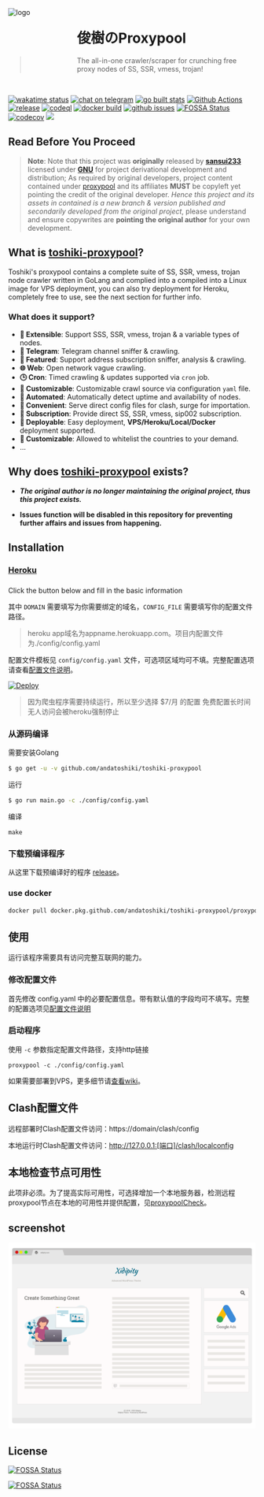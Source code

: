 <img src="https://www.unpkg.com/@andatoshiki/toshiki-proxypool-ui@0.0.13/assets/img/toshiki-proxypool-logo@v0.0.13.png" alt="logo" width="140" height="140" align="left" />

<h1>俊樹のProxypool</h1>

> The all-in-one crawler/scraper for crunching free proxy nodes of SS, SSR, vmess, trojan!

<!--
<p align="center">
    <a >simple and fast</a>
    <br />
    <a href="#"><strong>Explore the docs »</strong></a>
    <br />
    <br />
    <a>English</a>
    ·
    <a href="/README.zh-cn.md">简体中文</a>
  </p>

</div>

> The all-in-one crawler/scraper for crunching free proxy nodes of SS, SSR, vmess, trojan!
<!--Automatically crawl SS, SSR, vmess, trojan node info from web, Telegram Channels, and localize/integrate into a web panel for convenient usages.-->

<!-- add translation here later on with href links for easier access -->

<br />

<!-- badges starts -->
[![wakatime status](https://wakatime.com/badge/user/0fcd442a-865e-46f3-a0dd-ed1aa418da6b/project/9e775601-9ce8-4982-a1b8-ac352cf49df8.svg)](https://wakatime.com/badge/user/0fcd442a-865e-46f3-a0dd-ed1aa418da6b/project/9e775601-9ce8-4982-a1b8-ac352cf49df8)
[![chat on telegram](https://img.shields.io/badge/Telegram-@andatoshiki-green?style=flat&logo=telegram)](https://t.me/awesomeandatoshiki)
[![go built stats](https://img.shields.io/github/workflow/status/andatoshiki/toshiki-proxypool/Go?style=flat)](https://github.com/andatoshiki/toshiki-proxypool/actions)
[![Github Actions](https://goreportcard.com/badge/github.com/andatoshiki/toshiki-proxypool)](https://goreportcard.com/report/github.com/andatoshiki/toshiki-proxypool)
[![release](https://img.shields.io/github/release/andatoshiki/toshiki-proxypool/all.svg?style=flat)](https://github.com/andatoshiki/toshiki-proxypool/releases)
[![codeql](https://github.com/andatoshiki/toshiki-proxypool/actions/workflows/codeql-analysis.yml/badge.svg)](https://github.com/andatoshiki/toshiki-proxypool/actions/workflows/codeql-analysis.yml)
[![docker build](https://github.com/andatoshiki/toshiki-proxypool/actions/workflows/docker.yml/badge.svg)](https://github.com/andatoshiki/toshiki-proxypool/actions/workflows/docker.yml)
[![github issues](https://img.shields.io/github/issues/andatoshiki/toshiki-proxypool?label=issues&logo=github)](https://github.com/andatoshiki/toshiki-proxypool/issues)
[![FOSSA Status](https://app.fossa.com/api/projects/git%2Bgithub.com%2Fandatoshiki%2Ftoshiki-proxypool.svg?type=small)](https://app.fossa.com/projects/git%2Bgithub.com%2Fandatoshiki%2Ftoshiki-proxypool?ref=badge_small)
[![codecov](https://codecov.io/gh/andatoshiki/toshiki-proxypool/branch/master/graph/badge.svg?token=X9A19Q2HXS)](https://codecov.io/gh/andatoshiki/toshiki-proxypool)
[![](https://data.jsdelivr.com/v1/package/gh/andatoshiki/toshiki-proxypool-ui/badge)](https://www.jsdelivr.com/package/gh/andatoshiki/toshiki-proxypool-ui)
<!-- badges ends -->

<!-- 这里需要添加目录 -->
## Read Before You Proceed

>**Note**: Note that this project was **originally** released by **[sansui233](https://github.com/Sansui233/proxypool)** licensed under **[GNU](https://www.gnu.org/licenses/licenses.en.html)** for project derivational development and distribution; As required by original developers, project content contained under [proxypool](https://github.com/Sansui233/proxypool) and its affiliates **MUST** be copyleft yet pointing the credit of the original developer. *Hence this project and its assets in contained is a new branch & version published and secondarily developed from the original project*, please understand and ensure copywrites are **pointing the original author** for your own development.

## What is [toshiki-proxypool](https://github.com/andatoshiki/toshiki-proxypool/)?

Toshiki's proxypool contains a complete suite of SS, SSR, vmess, trojan node crawler written in GoLang and complied into a compiled into a Linux image for VPS deployment, you can also try deployment for Heroku, completely free to use, see the next section for further info.

### What does it support?

- **🧩 Extensible**: Support SSS, SSR, vmess, trojan & a variable types of nodes.
- **💬 Telegram**: Telegram channel sniffer & crawling.
- **🎲 Featured**: Support address subscription sniffer, analysis & crawling.
- **🌐 Web**: Open network vague crawling.
- **🕒 Cron**: Timed crawling & updates supported via `cron` job.
- **🎨 Customizable**: Customizable crawl source via configuration `yaml` file.
- **🎀 Automated**: Automatically detect uptime and availability of nodes.
- **🎯 Convenient**: Serve direct config files for clash, surge for importation.
- **🔮 Subscription**: Provide direct SS, SSR, vmess, sip002 subscription.
- **🎠 Deployable**: Easy deployment, **VPS/Heroku/Local/Docker** deployment supported.
- **🍔 Customizable**: Allowed to whitelist the countries to your demand.
- ...

## Why does [toshiki-proxypool](https://github.com/andatoshiki/toshiki-proxypool/) exists?

- ***The original author is no longer maintaining the original project, thus this project exists.***

- **Issues function will be disabled in this repository for preventing further affairs and issues from happening.**

## Installation

### [Heroku](https://www.heroku.com/)

### 

Click the button below and fill in the basic information


其中 `DOMAIN` 需要填写为你需要绑定的域名，`CONFIG_FILE` 需要填写你的配置文件路径。
<!-- 机翻建议
Where `DOMAIN` needs to be filled in as the domain name you need to bind, and `CONFIG_FILE` needs to be filled in as the path to your configuration file.
 -->

> heroku app域名为appname.herokuapp.com。项目内配置文件为./config/config.yaml
<!-- 机翻建议
The heroku app domain name is appname.herokuapp.com and the project configuration file is . /config/config.yaml
 -->

配置文件模板见 `config/config.yaml` 文件，可选项区域均可不填。完整配置选项请查看[配置文件说明](https://github.com/andatoshiki/toshiki-proxypool/wiki/%E9%85%8D%E7%BD%AE%E6%96%87%E4%BB%B6%E8%AF%B4%E6%98%8E)。
<!-- 机翻建议
The configuration file template can be found in the `config/config.yaml` file, and the optional fields can be left unfilled. For complete configuration options, see [configuration file description].
 -->


[![Deploy](https://www.herokucdn.com/deploy/button.svg)](https://heroku.com/deploy)

> 因为爬虫程序需要持续运行，所以至少选择 $7/月 的配置
> 免费配置长时间无人访问会被heroku强制停止
<!-- 机翻建议
Because the crawler needs to run continuously, choose at least the $7/month configuration 
The free configuration will be forced to stop by heroku if no one accesses it for a long time
 -->


### 从源码编译

需要安装Golang 

```sh
$ go get -u -v github.com/andatoshiki/toshiki-proxypool
```

运行

```sh
$ go run main.go -c ./config/config.yaml
```

编译

```
make
```

### 下载预编译程序

从这里下载预编译好的程序 [release](https://github.com/andatoshiki/toshiki-proxypool/releases)。

### use docker

```sh
docker pull docker.pkg.github.com/andatoshiki/toshiki-proxypool/proxypool:latest
```

## 使用

运行该程序需要具有访问完整互联网的能力。

### 修改配置文件

首先修改 config.yaml 中的必要配置信息。带有默认值的字段均可不填写。完整的配置选项见[配置文件说明](https://github.com/andatoshiki/toshiki-proxypool/wiki/%E9%85%8D%E7%BD%AE%E6%96%87%E4%BB%B6%E8%AF%B4%E6%98%8E)

### 启动程序

使用 `-c` 参数指定配置文件路径，支持http链接

```shell
proxypool -c ./config/config.yaml
```

如果需要部署到VPS，更多细节请[查看wiki](https://github.com/andatoshiki/toshiki-proxypool/wiki/%E9%83%A8%E7%BD%B2%E5%88%B0VPS-Step-by-Step)。

<!-- 机翻建议
Using
The ability to access the full Internet is required to run the program.

Modifying the configuration file
First modify the necessary configuration information in config.yaml. Any fields with default values can be left blank. See the configuration file description for complete configuration options

Starting the application
Use the -c parameter to specify the path to the configuration file, which supports http links

proxypool -c . /config/config.yaml
If you need to deploy to a VPS, see the wiki for more details.
 -->
## Clash配置文件

远程部署时Clash配置文件访问：https://domain/clash/config

本地运行时Clash配置文件访问：http://127.0.0.1:[端口]/clash/localconfig

## 本地检查节点可用性

此项非必须。为了提高实际可用性，可选择增加一个本地服务器，检测远程proxypool节点在本地的可用性并提供配置，见[proxypoolCheck](https://github.com/andatoshiki/toshiki-proxypoolCheck)。

<!-- 机翻建议
Select another target language
Clash configuration file
Clash configuration file access when deployed remotely: https://domain/clash/config

Local runtime Clash configuration file access: http://127.0.0.1:[port]/clash/localconfig

Check node availability locally
This item is not required. To improve actual availability, an optional local server can be added to check the local availability of remote proxypool nodes and provide configuration, see proxypoolCheck
 -->

## screenshot
![](https://raw.githubusercontent.com/othneildrew/Best-README-Template/master/images/screenshot.png)

## License
[![FOSSA Status](https://app.fossa.com/api/projects/git%2Bgithub.com%2Fandatoshiki%2Ftoshiki-proxypool.svg?type=shield)](https://app.fossa.com/projects/git%2Bgithub.com%2Fandatoshiki%2Ftoshiki-proxypool?ref=badge_shield)

[![FOSSA Status](https://app.fossa.com/api/projects/git%2Bgithub.com%2Fandatoshiki%2Ftoshiki-proxypool.svg?type=large)](https://app.fossa.com/projects/git%2Bgithub.com%2Fandatoshiki%2Ftoshiki-proxypool?ref=badge_large)
